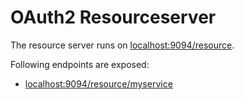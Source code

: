 # OAuth2 Resourceserver

The resource server runs on [localhost:9094/resource](http://localhost:9094/resource).

Following endpoints are exposed:

- [localhost:9094/resource/myservice](http://localhost:9094/resource/myservice)



